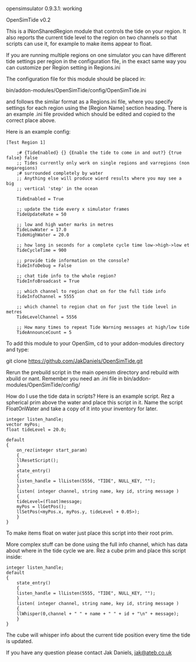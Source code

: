 opensimsulator 0.9.3.1: working

OpenSimTide v0.2

This is a INonSharedRegion module that controls the tide on your region. It
also reports the current tide level to the region on two channels so that
scripts can use it, for example to make items appear to float.

If you are running multiple regions on one simulator you can have different tide
settings per region in the configuration file, in the exact same way you can
customize per Region setting in Regions.ini

The configuration file for this module should be placed in:

bin/addon-modules/OpenSimTide/config/OpenSimTide.ini

and follows the similar format as a Regions.ini file, where you specify settings for
each region using the [Region Name] section heading. There is an example .ini file
provided which should be edited and copied to the correct place above.

Here is an example config:

	[Test Region 1]

		;# {TideEnabled} {} {Enable the tide to come in and out?} {true false} false
		;; Tides currently only work on single regions and varregions (non megaregions) 
		;# surrounded completely by water
		;; Anything else will produce wierd results where you may see a big
		;; vertical 'step' in the ocean

		TideEnabled = True

		;; update the tide every x simulator frames
		TideUpdateRate = 50

		;; low and high water marks in metres
		TideLowWater = 17.0
		TideHighWater = 20.0

		;; how long in seconds for a complete cycle time low->high->low et
		TideCycleTime = 900

		;; provide tide information on the console?
		TideInfoDebug = False

		;; chat tide info to the whole region?
		TideInfoBroadcast = True

		;; which channel to region chat on for the full tide info
		TideInfoChannel = 5555

		;; which channel to region chat on for just the tide level in metres
		TideLevelChannel = 5556

		;; How many times to repeat Tide Warning messages at high/low tide
		TideAnnounceCount = 5


To add this module to your OpenSim, cd to your addon-modules directory and type:

git clone https://github.com/JakDaniels/OpenSimTide.git

Rerun the prebuild script in the main opensim directory and rebuild with xbuild or nant.
Remember you need an .ini file in bin/addon-modules/OpenSimTide/config/

How do I use the tide data in scripts?
Here is an example script. Rez a spherical prim above the water and place this script in it.
Name the script FloatOnWater and take a copy of it into your inventory for later.

	integer listen_handle;
	vector myPos;
	float tideLevel = 20.0;

	default
	{
	    on_rez(integer start_param)
	    {
		llResetScript();
	    }
	    state_entry()
	    {
		listen_handle = llListen(5556, "TIDE", NULL_KEY, "");
	    }
	    listen( integer channel, string name, key id, string message )
	    {
		tideLevel=(float)message;
		myPos = llGetPos();
		llSetPos(<myPos.x, myPos.y, tideLevel + 0.05>);
	    }   
	}

To make items float on water just place this script into their root prim.

More complex stuff can be done using the full info channel, which has data about
where in the tide cycle we are. Rez a cube prim and place this script inside:

	integer listen_handle;
	default
	{
	    state_entry()
	    {
		listen_handle = llListen(5555, "TIDE", NULL_KEY, "");
	    }
	    listen( integer channel, string name, key id, string message )
	    {
		llWhisper(0,channel + " " + name + " " + id + "\n" + message);
	    }
	}


The cube will whisper info about the current tide position every time the tide is updated.

If you have any question please contact Jak Daniels, jak@ateb.co.uk
